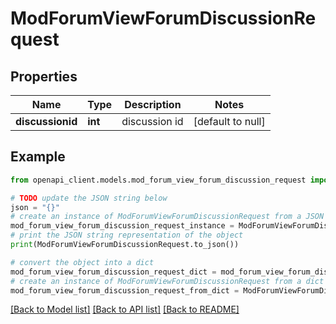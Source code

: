 # ModForumViewForumDiscussionRequest


## Properties

Name | Type | Description | Notes
------------ | ------------- | ------------- | -------------
**discussionid** | **int** | discussion id | [default to null]

## Example

```python
from openapi_client.models.mod_forum_view_forum_discussion_request import ModForumViewForumDiscussionRequest

# TODO update the JSON string below
json = "{}"
# create an instance of ModForumViewForumDiscussionRequest from a JSON string
mod_forum_view_forum_discussion_request_instance = ModForumViewForumDiscussionRequest.from_json(json)
# print the JSON string representation of the object
print(ModForumViewForumDiscussionRequest.to_json())

# convert the object into a dict
mod_forum_view_forum_discussion_request_dict = mod_forum_view_forum_discussion_request_instance.to_dict()
# create an instance of ModForumViewForumDiscussionRequest from a dict
mod_forum_view_forum_discussion_request_from_dict = ModForumViewForumDiscussionRequest.from_dict(mod_forum_view_forum_discussion_request_dict)
```
[[Back to Model list]](../README.md#documentation-for-models) [[Back to API list]](../README.md#documentation-for-api-endpoints) [[Back to README]](../README.md)


